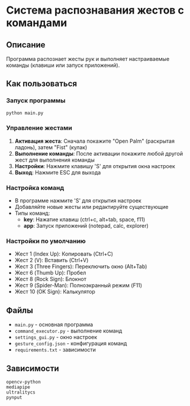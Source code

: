 # Система распознавания жестов с командами

## Описание
Программа распознает жесты рук и выполняет настраиваемые команды (клавиши или запуск приложений).

## Как пользоваться

### Запуск программы
```bash
python main.py
```

### Управление жестами
1. **Активация жеста**: Сначала покажите "Open Palm" (раскрытая ладонь), затем "Fist" (кулак)
2. **Выполнение команды**: После активации покажите любой другой жест для выполнения команды
3. **Настройки**: Нажмите клавишу 'S' для открытия окна настроек
4. **Выход**: Нажмите ESC для выхода

### Настройка команд
- В программе нажмите 'S' для открытия настроек
- Добавляйте новые жесты или редактируйте существующие
- Типы команд:
  - **key**: Нажатие клавиш (ctrl+c, alt+tab, space, f11)
  - **app**: Запуск приложений (notepad, calc, explorer)

### Настройки по умолчанию
- Жест 1 (Index Up): Копировать (Ctrl+C)
- Жест 2 (V): Вставить (Ctrl+V)  
- Жест 3 (Three Fingers): Переключить окно (Alt+Tab)
- Жест 6 (Thumb Up): Пробел
- Жест 8 (Rock Sign): Блокнот
- Жест 9 (Spider-Man): Полноэкранный режим (F11)
- Жест 10 (OK Sign): Калькулятор

## Файлы
- `main.py` - основная программа
- `command_executor.py` - выполнение команд
- `settings_gui.py` - окно настроек
- `gesture_config.json` - конфигурация команд
- `requirements.txt` - зависимости

## Зависимости
```
opencv-python
mediapipe
ultralitycs
pynput
```
